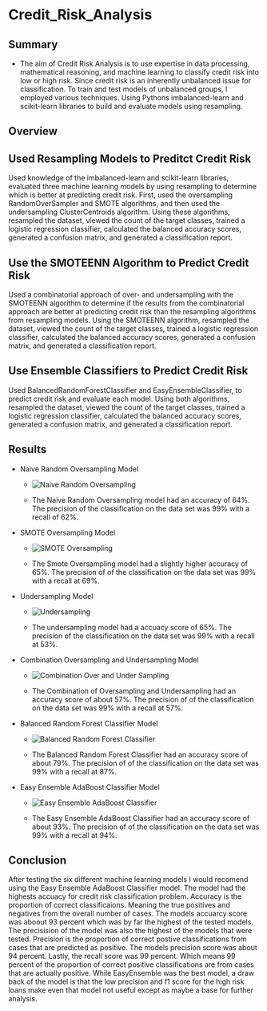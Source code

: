 # Credit_Risk_Analysis

## Summary
- The aim of Credit Risk Analysis is to use expertise in data processing, mathematical reasoning, and machine learning to classify credit risk into low or high risk. Since credit risk is an inherently unbalanced issue for classification. To train and test models of unbalanced groups, I employed various techniques. Using Pythons imbalanced-learn and scikit-learn libraries to build and evaluate models using resampling. 

## Overview

## Used Resampling Models to Preditct Credit Risk 

Used knowledge of the imbalanced-learn and scikit-learn libraries, evaluated three machine learning models by using resampling to determine which is better at predicting credit risk. First, used the oversampling RandomOverSampler and SMOTE algorithms, and then used the undersampling ClusterCentroids algorithm. Using these algorithms, resampled the dataset, viewed the count of the target classes, trained a logistic regression classifier, calculated the balanced accuracy scores, generated a confusion matrix, and generated a classification report.

## Use the SMOTEENN Algorithm to Predict Credit Risk

Used a combinatorial approach of over- and undersampling with the SMOTEENN algorithm to determine if the results from the combinatorial approach are better at predicting credit risk than the resampling algorithms from resampling models. Using the SMOTEENN algorithm, resampled the dataset, viewed the count of the target classes, trained a logistic regression classifier, calculated the balanced accuracy scores, generated a confusion matrix, and generated a classification report.

## Use Ensemble Classifiers to Predict Credit Risk

Used BalancedRandomForestClassifier and EasyEnsembleClassifier, to predict credit risk and evaluate each model. Using both algorithms, resampled the dataset, viewed the count of the target classes, trained a logistic regression classifier, calculated the balanced accuracy scores, generated a confusion matrix, and generated a classification report.


## Results

- Naive Random Oversampling Model
  - ![Naive Random Oversampling](https://user-images.githubusercontent.com/16258584/107434338-4a872c00-6af0-11eb-9a4a-edf01a3614e5.png)
  
  - The Naive Random Oversampling model had an accuracy of 64%. The precision of the classification on the data set was 99% with a recall of 62%.

- SMOTE Oversampling Model
  - ![SMOTE Oversampling](https://user-images.githubusercontent.com/16258584/107434342-4ce98600-6af0-11eb-9776-3bd26fcfd2ce.png)
  
  - The Smote Oversampling model had a slightly higher accuracy of 65%. The precision of of the classification on the data set was 99% with a recall at 69%.

- Undersampling Model
  - ![Undersampling](https://user-images.githubusercontent.com/16258584/107434344-4e1ab300-6af0-11eb-8b0e-b1b828d88531.png)
  
  - The undersampling model had a accuacy score of 65%. The precision of the classification on the data set was 99% with a recall at 53%.

- Combination Oversampling and Undersampling Model
  - ![Combination Over and Under Sampling](https://user-images.githubusercontent.com/16258584/107434347-4f4be000-6af0-11eb-89e2-b26050ae0f7f.png)
  
  - The Combination of Oversampling and Undersampling had an accuracy score of about 57%. The precision of of the classification on the data set was 99% with a recall at 57%.

- Balanced Random Forest Classifier Model
  - ![Balanced Random Forest Classifier ](https://user-images.githubusercontent.com/16258584/107434353-5115a380-6af0-11eb-9881-00ca36fadcb1.png)

  - The Balanced Random Forest Classifier had an accuracy score of about 79%. The precision of of the classification on the data set was 99% with a recall at 87%.

- Easy Ensemble AdaBoost Classifier Model
  - ![Easy Ensemble AdaBoost Classifier](https://user-images.githubusercontent.com/16258584/107434365-54a92a80-6af0-11eb-8e92-50ebefc14aaf.png)
  
  - The Easy Ensemble AdaBoost Classifier had an accuracy score of about 93%. The precision of of the classification on the data set was 99% with a recall at 94%.

## Conclusion 
After testing the six different machine learning models I would recomend using the Easy Ensemble AdaBoost Classifier model. The model had the highests accuacy for credit risk classification problem. Accuracy is the proportion of correct classificaions. Meaning the true positives and negatives from the overall number of cases. The models accuarcy score was aboout 93 percent which was by far the highest of the tested models. The precisision of the model was also the highest of the models that were tested. Precision is the proportion of correct postive classifications from cases that are predicted as positive. The models precision score was about 94 percent. Lastly, the recall score was 99 percent. Which means 99 percent of the proportion of correct positive classifications are from cases that are actually positive. While EasyEnsemble was the best model, a draw back of the model is that the low precision and f1 score for the high risk loans make even that model not useful except as maybe a base for further analysis.
